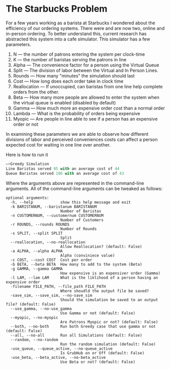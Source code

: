 # The Starbucks Problem

For a few years working as a barista at Starbucks I wondered about the efficiency of our ordering systems. There were and are now two, online and in-person ordering. 
To better understand this, current research has abstracted this system into a cafe simulator. This simulator has a few parameters. 

1. N — the number of patrons entering the system per clock-time
2. K — the number of baristas serving the patrons in line
3. Alpha — The convenience factor for a person using the Virtual Queue
4. Split — The division of labor between the Virtual and In Person Lines.
5. Rounds — How many "minutes" the simulation should last
6. Cost — How long does each order take in clock time
7. Reallocation — If unoccupied, can baristas from one line help complete orders from the other.
8. Beta — How many more people are allowed to enter the system when the virtual queue is enabled (disabled by default)
9. Gamma — How much more an expensive order cost than a normal order
10. Lambda  — What is the probability of orders being expensive
11. Myopic — Are people in line able to see if a person has an expensive order or not


In examining these parameters we are able to observe how different divisions of labor and perceived conveniences costs can affect a person expected cost for waiting in one 
line over another. 

Here is how to run it

```python
—>Greedy Simulation
Line Baristas served 95 with an average cost of 44
Queue Baristas served 106 with an average cost of 43
```
Where the arguments above are represented in the command-line arguments. 
All of the command-line arguments can be tweaked as follows:

```shell
optional arguments:
  -h, --help            show this help message and exit
  -k BARISTANUM, --baristanum BARISTANUM
                        Number of Baristas
  -n CUSTOMERNUM, --customernum CUSTOMERNUM
                        Number of Customers
  -r ROUNDS, --rounds ROUNDS
                        Number of Rounds
  -s SPLIT, --split SPLIT
                        Split
  --reallocation, --no-reallocation
                        Allow Reallocation? (default: False)
  -a ALPHA, --alpha ALPHA
                        Alpha (conviniece value)
  -c COST, --cost COST  Cost per order
  -b BETA, --beta BETA  How many to add to the system (Beta)
  -g GAMMA, --gamma GAMMA
                        How expensive is an expensiver order (Gamma)
  -l LAM, --lam LAM     What is the liklihood of a person having an expensive order
  -filename FILE_PATH, --file_path FILE_PATH
                        Where shoudld the output file be saved?
  -save_sim, --save_sim, --no-save_sim
                        Should the simulation be saved to an output file? (default: False)
  --use_gamma, --no-use_gamma
                        Use Gamma or not (default: False)
  --myopic, --no-myopic
                        Are Patrons Myopic or not? (default: False)
  --both, --no-both     Run both Greedy case that use gamma or not (default: False)
  --all, --no-all       Run all Simulations (default: False)
  --random, --no-random
                        Run the random simulation (default: False)
  -use_queue, --queue_active, --no-queue_active
                        Is GrubHub on or Off (default: False)
  -use_beta, --beta_active, --no-beta_active
                        Use Beta or not? (default: False)
```